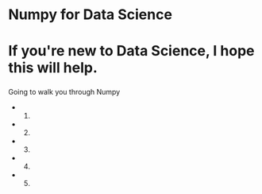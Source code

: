 Numpy for Data Science
===================
 If you're new to Data Science, I hope this will help.
=====================================
###

Going to walk you through Numpy

- 1.
- 2.
- 3.
- 4.
- 5.
